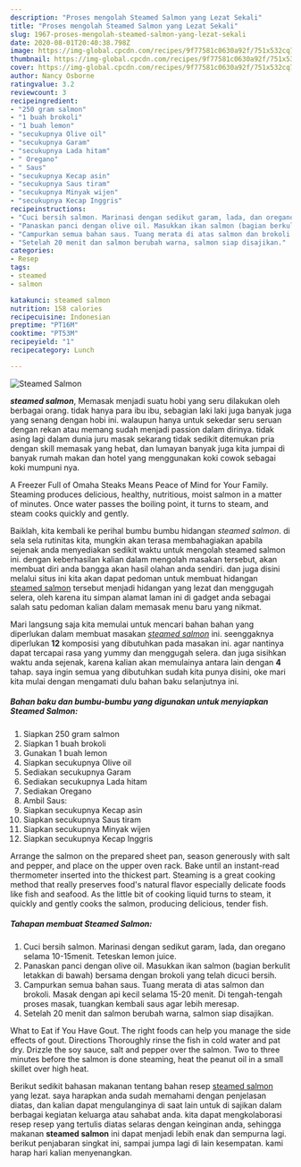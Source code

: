 ```yaml
---
description: "Proses mengolah Steamed Salmon yang Lezat Sekali"
title: "Proses mengolah Steamed Salmon yang Lezat Sekali"
slug: 1967-proses-mengolah-steamed-salmon-yang-lezat-sekali
date: 2020-08-01T20:40:38.798Z
image: https://img-global.cpcdn.com/recipes/9f77581c0630a92f/751x532cq70/steamed-salmon-foto-resep-utama.jpg
thumbnail: https://img-global.cpcdn.com/recipes/9f77581c0630a92f/751x532cq70/steamed-salmon-foto-resep-utama.jpg
cover: https://img-global.cpcdn.com/recipes/9f77581c0630a92f/751x532cq70/steamed-salmon-foto-resep-utama.jpg
author: Nancy Osborne
ratingvalue: 3.2
reviewcount: 3
recipeingredient:
- "250 gram salmon"
- "1 buah brokoli"
- "1 buah lemon"
- "secukupnya Olive oil"
- "secukupnya Garam"
- "secukupnya Lada hitam"
- " Oregano"
- " Saus"
- "secukupnya Kecap asin"
- "secukupnya Saus tiram"
- "secukupnya Minyak wijen"
- "secukupnya Kecap Inggris"
recipeinstructions:
- "Cuci bersih salmon. Marinasi dengan sedikut garam, lada, dan oregano selama 10-15menit. Teteskan lemon juice."
- "Panaskan panci dengan olive oil. Masukkan ikan salmon (bagian berkulit letakkan di bawah) bersama dengan brokoli yang telah dicuci bersih."
- "Campurkan semua bahan saus. Tuang merata di atas salmon dan brokoli. Masak dengan api kecil selama 15-20 menit. Di tengah-tengah proses masak, tuangkan kembali saus agar lebih meresap."
- "Setelah 20 menit dan salmon berubah warna, salmon siap disajikan."
categories:
- Resep
tags:
- steamed
- salmon

katakunci: steamed salmon 
nutrition: 158 calories
recipecuisine: Indonesian
preptime: "PT16M"
cooktime: "PT53M"
recipeyield: "1"
recipecategory: Lunch

---
```



![Steamed Salmon](https://img-global.cpcdn.com/recipes/9f77581c0630a92f/751x532cq70/steamed-salmon-foto-resep-utama.jpg)

<b><i>steamed salmon</i></b>, Memasak menjadi suatu hobi yang seru dilakukan oleh berbagai orang. tidak hanya para ibu ibu, sebagian laki laki juga banyak juga yang senang dengan hobi ini. walaupun hanya untuk sekedar seru seruan dengan rekan atau memang sudah menjadi passion dalam dirinya. tidak asing lagi dalam dunia juru masak sekarang tidak sedikit ditemukan pria dengan skill memasak yang hebat, dan lumayan banyak juga kita jumpai di banyak rumah makan dan hotel yang menggunakan koki cowok sebagai koki mumpuni nya.

A Freezer Full of Omaha Steaks Means Peace of Mind for Your Family. Steaming produces delicious, healthy, nutritious, moist salmon in a matter of minutes. Once water passes the boiling point, it turns to steam, and steam cooks quickly and gently.

Baiklah, kita kembali ke perihal bumbu bumbu hidangan <i>steamed salmon</i>. di sela sela rutinitas kita, mungkin akan terasa membahagiakan apabila sejenak anda menyediakan sedikit waktu untuk mengolah steamed salmon ini. dengan keberhasilan kalian dalam mengolah masakan tersebut, akan membuat diri anda bangga akan hasil olahan anda sendiri. dan juga disini melalui situs ini kita akan dapat pedoman untuk membuat hidangan <u>steamed salmon</u> tersebut menjadi hidangan yang lezat dan menggugah selera, oleh karena itu simpan alamat laman ini di gadget anda sebagai salah satu pedoman kalian dalam memasak menu baru yang nikmat.


Mari langsung saja kita memulai untuk mencari bahan bahan yang diperlukan dalam membuat masakan <u><i>steamed salmon</i></u> ini. seenggaknya diperlukan <b>12</b> komposisi yang dibutuhkan pada masakan ini. agar nantinya dapat tercapai rasa yang yummy dan menggugah selera. dan juga sisihkan waktu anda sejenak, karena kalian akan memulainya antara lain dengan <b>4</b> tahap. saya ingin semua yang dibutuhkan sudah kita punya disini, oke mari kita mulai dengan mengamati dulu bahan baku selanjutnya ini.

<!--inarticleads1-->

##### Bahan baku dan bumbu-bumbu yang digunakan untuk menyiapkan Steamed Salmon:

1. Siapkan 250 gram salmon
1. Siapkan 1 buah brokoli
1. Gunakan 1 buah lemon
1. Siapkan secukupnya Olive oil
1. Sediakan secukupnya Garam
1. Sediakan secukupnya Lada hitam
1. Sediakan  Oregano
1. Ambil  Saus:
1. Siapkan secukupnya Kecap asin
1. Siapkan secukupnya Saus tiram
1. Siapkan secukupnya Minyak wijen
1. Siapkan secukupnya Kecap Inggris


Arrange the salmon on the prepared sheet pan, season generously with salt and pepper, and place on the upper oven rack. Bake until an instant-read thermometer inserted into the thickest part. Steaming is a great cooking method that really preserves food&#39;s natural flavor especially delicate foods like fish and seafood. As the little bit of cooking liquid turns to steam, it quickly and gently cooks the salmon, producing delicious, tender fish. 

<!--inarticleads2-->

##### Tahapan membuat Steamed Salmon:

1. Cuci bersih salmon. Marinasi dengan sedikut garam, lada, dan oregano selama 10-15menit. Teteskan lemon juice.
1. Panaskan panci dengan olive oil. Masukkan ikan salmon (bagian berkulit letakkan di bawah) bersama dengan brokoli yang telah dicuci bersih.
1. Campurkan semua bahan saus. Tuang merata di atas salmon dan brokoli. Masak dengan api kecil selama 15-20 menit. Di tengah-tengah proses masak, tuangkan kembali saus agar lebih meresap.
1. Setelah 20 menit dan salmon berubah warna, salmon siap disajikan.


What to Eat if You Have Gout. The right foods can help you manage the side effects of gout. Directions Thoroughly rinse the fish in cold water and pat dry. Drizzle the soy sauce, salt and pepper over the salmon. Two to three minutes before the salmon is done steaming, heat the peanut oil in a small skillet over high heat. 

Berikut sedikit bahasan makanan tentang bahan resep <u>steamed salmon</u> yang lezat. saya harapkan anda sudah memahami dengan penjelasan diatas, dan kalian dapat mengulanginya di saat lain untuk di sajikan dalam berbagai kegiatan keluarga atau sahabat anda. kita dapat mengkolaborasi resep resep yang tertulis diatas selaras dengan keinginan anda, sehingga makanan <b>steamed salmon</b> ini dapat menjadi lebih enak dan sempurna lagi. berikut penjabaran singkat ini, sampai jumpa lagi di lain kesempatan. kami harap hari kalian menyenangkan.
